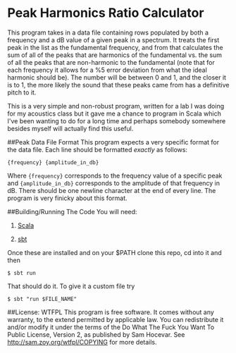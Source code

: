 Peak Harmonics Ratio Calculator
===============================

This program takes in a data file containing rows populated by both a frequency
and a dB value of a given peak in a spectrum. It treats the first peak in the
list as the fundamental frequency, and from that calculates the sum of all of
the peaks that are harmonics of the fundamental vs. the sum of all the peaks
that are non-harmonic to the fundamental (note that for each frequency it
allows for a %5 error deviation from what the ideal harmonic should be). The
number will be between 0 and 1, and the closer it is to 1, the more likely the
sound that these peaks came from has a definitive pitch to it.

This is a very simple and non-robust program, written for a lab I was doing for
my acoustics class but it gave me a chance to program in Scala which I've been
wanting to do for a long time and perhaps somebody somewhere besides myself
will actually find this useful.

##Peak Data File Format
This program expects a very specific format for the data file. Each line should
be formatted *exactly* as follows:

    {frequency} {amplitude_in_db}

Where `{frequency}` corresponds to the frequency value of a specific peak and
`{amplitude_in_db}` corresponds to the amplitude of that frequency in dB. There
should be one newline character at the end of every line.
The program is very finicky about this format. 

##Building/Running The Code
You will need:

1. [Scala](http://www.scala-lang.org/downloads)

2. [sbt](https://github.com/harrah/xsbt)

Once these are installed and on your $PATH clone this repo, cd into it and then

    $ sbt run

That should do it. To give it a custom file try

    $ sbt "run $FILE_NAME"

##License: WTFPL
This program is free software. It comes without any warranty, to the extend
permitted by applicable law. You can redistribute it and/or modify it under the
terms of the Do What The Fuck You Want To Public License, Version 2, as
published by Sam Hocevar. See http://sam.zoy.org/wtfpl/COPYING for more
details.
